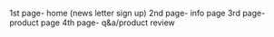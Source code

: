 1st page- home (news letter sign up)
2nd page- info page
3rd page- product page
4th page- q&a/product review